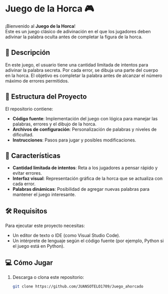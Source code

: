 # Juego de la Horca 🎮  

¡Bienvenido al **Juego de la Horca**!  
Este es un juego clásico de adivinación en el que los jugadores deben adivinar la palabra oculta antes de completar la figura de la horca.  

## 📝 Descripción  
En este juego, el usuario tiene una cantidad limitada de intentos para adivinar la palabra secreta. Por cada error, se dibuja una parte del cuerpo en la horca. El objetivo es completar la palabra antes de alcanzar el número máximo de errores permitidos.  

## 📂 Estructura del Proyecto  
El repositorio contiene:  
- **Código fuente**: Implementación del juego con lógica para manejar las palabras, errores y el dibujo de la horca.  
- **Archivos de configuración**: Personalización de palabras y niveles de dificultad.  
- **Instrucciones**: Pasos para jugar y posibles modificaciones.  

## 🚀 Características  
- **Cantidad limitada de intentos**: Reta a los jugadores a pensar rápido y evitar errores.  
- **Interfaz visual**: Representación gráfica de la horca que se actualiza con cada error.  
- **Palabras dinámicas**: Posibilidad de agregar nuevas palabras para mantener el juego interesante.  

## 🛠️ Requisitos  
Para ejecutar este proyecto necesitas:  
- Un editor de texto o IDE (como Visual Studio Code).  
- Un intérprete de lenguaje según el código fuente (por ejemplo, Python si el juego está en Python).  

## 💻 Cómo Jugar  
1. Descarga o clona este repositorio:  
   ```bash  
   git clone https://github.com/JUANSOTELO1709/Juego_ahorcado  
